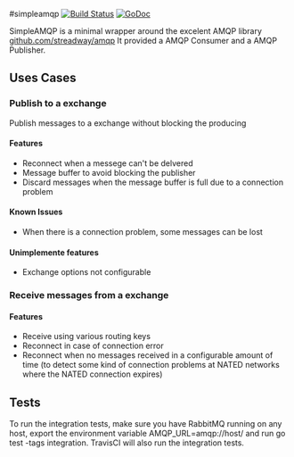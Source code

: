 #simpleamqp
[![Build Status](https://travis-ci.org/aleasoluciones/simpleamqp.svg?branch=master)](https://travis-ci.org/aleasoluciones/simpleamqp)
[![GoDoc](https://godoc.org/github.com/aleasoluciones/simpleamqp?status.png)](http://godoc.org/github.com/aleasoluciones/simpleamqp)

SimpleAMQP is a minimal wrapper around the excelent AMQP library [github.com/streadway/amqp](http://github.com/streadway/amqp)
It provided a AMQP Consumer and a AMQP Publisher.

## Uses Cases
### Publish to a exchange
Publish messages to a exchange without blocking the producing
#### Features
 * Reconnect when a messege can't be delvered
 * Message buffer to avoid blocking the publisher
 * Discard messages when the message buffer is full due to a connection problem

#### Known Issues
 * When there is a connection problem, some messages can be lost

#### Unimplemente features
 * Exchange options not configurable

### Receive messages from a exchange
#### Features
 * Receive using various routing keys
 * Reconnect in case of connection error
 * Reconnect when no messages received in a configurable amount of time (to detect some kind of connection problems at NATED networks where the NATED connection expires)

## Tests
To run the integration tests, make sure you have RabbitMQ running on any host, export the environment variable AMQP_URL=amqp://host/ and run go test -tags integration. TravisCI will also run the integration tests.
